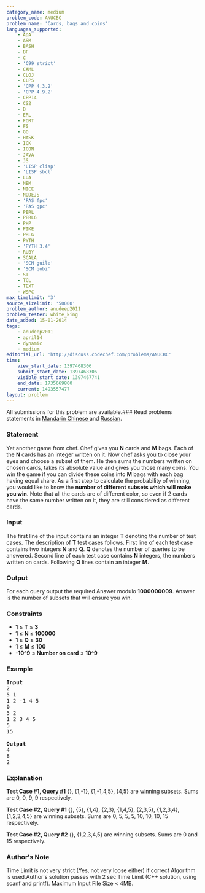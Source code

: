 ```yaml
---
category_name: medium
problem_code: ANUCBC
problem_name: 'Cards, bags and coins'
languages_supported:
    - ADA
    - ASM
    - BASH
    - BF
    - C
    - 'C99 strict'
    - CAML
    - CLOJ
    - CLPS
    - 'CPP 4.3.2'
    - 'CPP 4.9.2'
    - CPP14
    - CS2
    - D
    - ERL
    - FORT
    - FS
    - GO
    - HASK
    - ICK
    - ICON
    - JAVA
    - JS
    - 'LISP clisp'
    - 'LISP sbcl'
    - LUA
    - NEM
    - NICE
    - NODEJS
    - 'PAS fpc'
    - 'PAS gpc'
    - PERL
    - PERL6
    - PHP
    - PIKE
    - PRLG
    - PYTH
    - 'PYTH 3.4'
    - RUBY
    - SCALA
    - 'SCM guile'
    - 'SCM qobi'
    - ST
    - TCL
    - TEXT
    - WSPC
max_timelimit: '3'
source_sizelimit: '50000'
problem_author: anudeep2011
problem_tester: white_king
date_added: 15-01-2014
tags:
    - anudeep2011
    - april14
    - dynamic
    - medium
editorial_url: 'http://discuss.codechef.com/problems/ANUCBC'
time:
    view_start_date: 1397468306
    submit_start_date: 1397468306
    visible_start_date: 1397467741
    end_date: 1735669800
    current: 1493557477
layout: problem
---
```

All submissions for this problem are available.###  Read problems statements in [Mandarin Chinese ](http://www.codechef.com/download/translated/APRIL14/mandarin/ANUCBC.pdf) and [Russian](http://www.codechef.com/download/translated/APRIL14/russian/ANUCBC.pdf).

### Statement

Yet another game from chef. Chef gives you **N** cards and **M** bags. Each of the **N** cards has an integer written on it. Now chef asks you to close your eyes and choose a subset of them. He then sums the numbers written on chosen cards, takes its absolute value and gives you those many coins. You win the game if you can divide these coins into **M** bags with each bag having equal share. As a first step to calculate the probability of winning, you would like to know the **number of different subsets which will make you win**. Note that all the cards are of different color, so even if 2 cards have the same number written on it, they are still considered as different cards.

### Input

The first line of the input contains an integer **T** denoting the number of test cases. The description of **T** test cases follows.
First line of each test case contains two integers **N** and **Q**. **Q** denotes the number of queries to be answered. Second line of each test case contains **N** integers, the numbers written on cards.
Following **Q** lines contain an integer **M**.

### Output

For each query output the required Answer modulo **1000000009**. Answer is the number of subsets that will ensure you win.

### Constraints

- **1** ≤ **T** ≤ **3**
- **1** ≤ **N** ≤ **100000**
- **1** ≤ **Q** ≤ **30**
- **1** ≤ **M** ≤ **100**
- **-10^9** ≤ **Number on card** ≤ **10^9**

### Example

<pre><b>Input</b>
2
5 1
1 2 -1 4 5
9
5 2
1 2 3 4 5
5
15

<b>Output</b>
4
8
2
</pre>
### Explanation

**Test Case #1, Query #1**
{}, {1,-1}, {1,-1,4,5}, {4,5} are winning subsets. Sums are 0, 0, 9, 9 respectively.

**Test Case #2, Query #1**
{}, {5}, {1,4}, {2,3}, {1,4,5}, {2,3,5}, {1,2,3,4}, {1,2,3,4,5} are winning subsets. Sums are 0, 5, 5, 5, 10, 10, 10, 15 respectively.

**Test Case #2, Query #2**
{}, {1,2,3,4,5} are winning subsets. Sums are 0 and 15 respectively.

### Author's Note

Time Limit is not very strict (Yes, not very loose either) if correct Algorithm is used.Author's solution passes with 2 sec Time Limit (C++ solution, using scanf and printf).
Maximum Input File Size < 4MB.
